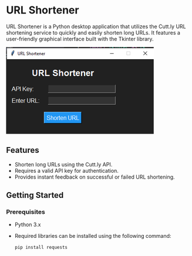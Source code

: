 # URL Shortener

URL Shortener is a Python desktop application that utilizes the Cutt.ly URL shortening service to quickly and easily shorten long URLs. It features a user-friendly graphical interface built with the Tkinter library.

![URL Shortener Demo](preview.png)

## Features

- Shorten long URLs using the Cutt.ly API.
- Requires a valid API key for authentication.
- Provides instant feedback on successful or failed URL shortening.

## Getting Started

### Prerequisites

- Python 3.x
- Required libraries can be installed using the following command:

  ```bash
  pip install requests
